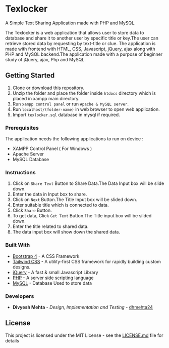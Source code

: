 # Texlocker
A Simple Text Sharing Application made with PHP and MySQL.

The Texlocker is a web application that allows user to store data to database and share it to another user by specific title or key.The user can retrieve stored data by requesting by text-title or clue. The application is made with frontend with HTML, CSS, Javascript, jQuery, ajax along with PHP and MySQL backend.The application made with a purpose of  beginner study of jQuery, ajax, Php and MySQL.

## Getting Started

1. Clone or download this repository.
2. Unzip the folder and place the folder inside `htdocs` directory which is placed in xampp main directory. 
3. Run `xampp control panel` or run `Apache & MySQL server`. 
4. Run `localhost/(folder-name)` in web browser to open web application.
5. Import `texlocker.sql` database in mysql if required.

### Prerequisites

The application needs the following applications to run on device :

* XAMPP Control Panel ( For Windows )
* Apache Server
* MySQL Database


### Instructions

1. Click on `Share Text` Button to Share Data.The Data Input box will be slide down.
2. Enter the data in Input box to share.
3. Click on `Next` Button.The Title Input box will be slided down.
4. Enter suitable title which is connected to data.
5. Click `Share` Button.
6. To get data, Click `Get Text` Button.The Title input box will be silded down.
7. Enter the title related to shared data.
8. The data input box will show down the shared data.

### Built With

* [Bootstrap 4](https://getbootstrap.com/) - A CSS Framework 
* [Tailwind CSS](https://tailwindcss.com/) - A utility-first CSS framework for rapidly building custom designs. 
* [jQuery](https://jquery.com/) - A fast & small Javascript Library
* [PHP](https://www.php.net/) - A server side scripting language
* [MySQL](https://www.mysql.com/) - Database Used to store data

### Developers

* **Divyesh Mehta** - *Design, Implementation and Testing* - [dhmehta24](https://github.com/dhmehta24)

## License

This project is licensed under the MIT License - see the [LICENSE.md](LICENSE.md) file for details
